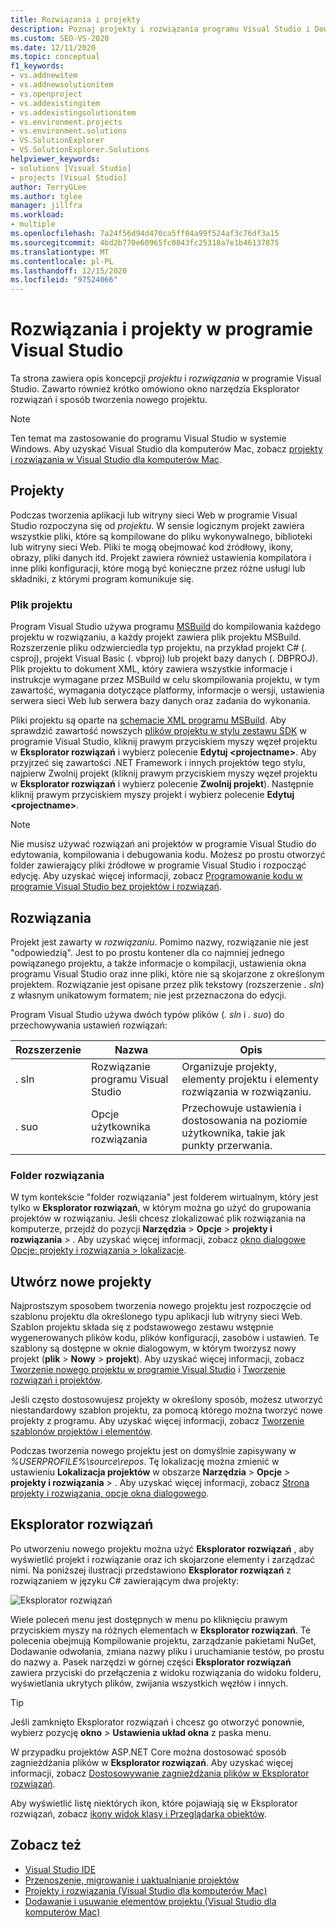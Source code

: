 ```yaml
---
title: Rozwiązania i projekty
description: Poznaj projekty i rozwiązania programu Visual Studio i Dowiedz się, jak utworzyć nowy projekt za pomocą narzędzia Eksplorator rozwiązań.
ms.custom: SEO-VS-2020
ms.date: 12/11/2020
ms.topic: conceptual
f1_keywords:
- vs.addnewitem
- vs.addnewsolutionitem
- vs.openproject
- vs.addexistingitem
- vs.addexistingsolutionitem
- vs.environment.projects
- vs.environment.solutions
- VS.SolutionExplorer
- VS.SolutionExplorer.Solutions
helpviewer_keywords:
- solutions [Visual Studio]
- projects [Visual Studio]
author: TerryGLee
ms.author: tglee
manager: jillfra
ms.workload:
- multiple
ms.openlocfilehash: 7a24f56d94d470ca5ff04a99f524af3c76df3a15
ms.sourcegitcommit: 4bd2b770e60965fc0843fc25318a7e1b46137875
ms.translationtype: MT
ms.contentlocale: pl-PL
ms.lasthandoff: 12/15/2020
ms.locfileid: "97524066"
---
```

# <a name="solutions-and-projects-in-visual-studio"></a>Rozwiązania i projekty w programie Visual Studio

Ta strona zawiera opis koncepcji *projektu* i *rozwiązania* w programie Visual Studio. Zawarto również krótko omówiono okno narzędzia Eksplorator rozwiązań i sposób tworzenia nowego projektu.

> [!NOTE]
> Ten temat ma zastosowanie do programu Visual Studio w systemie Windows. Aby uzyskać Visual Studio dla komputerów Mac, zobacz [projekty i rozwiązania w Visual Studio dla komputerów Mac](/visualstudio/mac/projects-and-solutions).

## <a name="projects"></a>Projekty

Podczas tworzenia aplikacji lub witryny sieci Web w programie Visual Studio rozpoczyna się od *projektu*. W sensie logicznym projekt zawiera wszystkie pliki, które są kompilowane do pliku wykonywalnego, biblioteki lub witryny sieci Web. Pliki te mogą obejmować kod źródłowy, ikony, obrazy, pliki danych itd. Projekt zawiera również ustawienia kompilatora i inne pliki konfiguracji, które mogą być konieczne przez różne usługi lub składniki, z którymi program komunikuje się.

### <a name="project-file"></a>Plik projektu

Program Visual Studio używa programu [MSBuild](../msbuild/msbuild.md) do kompilowania każdego projektu w rozwiązaniu, a każdy projekt zawiera plik projektu MSBuild. Rozszerzenie pliku odzwierciedla typ projektu, na przykład projekt C# (. csproj), projekt Visual Basic (. vbproj) lub projekt bazy danych (. DBPROJ). Plik projektu to dokument XML, który zawiera wszystkie informacje i instrukcje wymagane przez MSBuild w celu skompilowania projektu, w tym zawartość, wymagania dotyczące platformy, informacje o wersji, ustawienia serwera sieci Web lub serwera bazy danych oraz zadania do wykonania.

Pliki projektu są oparte na [schemacie XML programu MSBuild](../msbuild/msbuild-project-file-schema-reference.md). Aby sprawdzić zawartość nowszych [plików projektu w stylu zestawu SDK](../msbuild/how-to-use-project-sdk.md) w programie Visual Studio, kliknij prawym przyciskiem myszy węzeł projektu w **Eksplorator rozwiązań** i wybierz polecenie **Edytuj \<projectname\>**. Aby przyjrzeć się zawartości .NET Framework i innych projektów tego stylu, najpierw Zwolnij projekt (kliknij prawym przyciskiem myszy węzeł projektu w **Eksplorator rozwiązań** i wybierz polecenie **Zwolnij projekt**). Następnie kliknij prawym przyciskiem myszy projekt i wybierz polecenie **Edytuj \<projectname\>**.

> [!NOTE]
> Nie musisz używać rozwiązań ani projektów w programie Visual Studio do edytowania, kompilowania i debugowania kodu. Możesz po prostu otworzyć folder zawierający pliki źródłowe w programie Visual Studio i rozpocząć edycję. Aby uzyskać więcej informacji, zobacz [Programowanie kodu w programie Visual Studio bez projektów i rozwiązań](../ide/develop-code-in-visual-studio-without-projects-or-solutions.md).

## <a name="solutions"></a>Rozwiązania

Projekt jest zawarty w *rozwiązaniu*. Pomimo nazwy, rozwiązanie nie jest "odpowiedzią". Jest to po prostu kontener dla co najmniej jednego powiązanego projektu, a także informacje o kompilacji, ustawienia okna programu Visual Studio oraz inne pliki, które nie są skojarzone z określonym projektem. Rozwiązanie jest opisane przez plik tekstowy (rozszerzenie *. sln*) z własnym unikatowym formatem; nie jest przeznaczona do edycji.

Program Visual Studio używa dwóch typów plików (*. sln* i *. suo*) do przechowywania ustawień rozwiązań:

|Rozszerzenie|Nazwa|Opis|
|---------------|----------|-----------------|
|. sln|Rozwiązanie programu Visual Studio|Organizuje projekty, elementy projektu i elementy rozwiązania w rozwiązaniu.|
|. suo|Opcje użytkownika rozwiązania|Przechowuje ustawienia i dostosowania na poziomie użytkownika, takie jak punkty przerwania.|

### <a name="solution-folder"></a>Folder rozwiązania

W tym kontekście "folder rozwiązania" jest folderem wirtualnym, który jest tylko w **Eksplorator rozwiązań**, w którym można go użyć do grupowania projektów w rozwiązaniu. Jeśli chcesz zlokalizować plik rozwiązania na komputerze, przejdź do pozycji **Narzędzia**  >  **Opcje**  >  **projekty i rozwiązania**  >  . Aby uzyskać więcej informacji, zobacz [okno dialogowe Opcje: projekty i rozwiązania > lokalizacje](./reference/projects-solutions-locations-options.md).

## <a name="create-new-projects"></a>Utwórz nowe projekty

Najprostszym sposobem tworzenia nowego projektu jest rozpoczęcie od szablonu projektu dla określonego typu aplikacji lub witryny sieci Web. Szablon projektu składa się z podstawowego zestawu wstępnie wygenerowanych plików kodu, plików konfiguracji, zasobów i ustawień. Te szablony są dostępne w oknie dialogowym, w którym tworzysz nowy projekt (**plik**  >  **Nowy**  >  **projekt**). Aby uzyskać więcej informacji, zobacz [Tworzenie nowego projektu w programie Visual Studio](create-new-project.md) i [Tworzenie rozwiązań i projektów](../ide/creating-solutions-and-projects.md).

Jeśli często dostosowujesz projekty w określony sposób, możesz utworzyć niestandardowy szablon projektu, za pomocą którego można tworzyć nowe projekty z programu. Aby uzyskać więcej informacji, zobacz [Tworzenie szablonów projektów i elementów](../ide/creating-project-and-item-templates.md).

Podczas tworzenia nowego projektu jest on domyślnie zapisywany w *%USERPROFILE%\source\repos*. Tę lokalizację można zmienić w ustawieniu **Lokalizacja projektów** w obszarze **Narzędzia**  >  **Opcje**  >  **projekty i rozwiązania**  >  . Aby uzyskać więcej informacji, zobacz [Strona projekty i rozwiązania, opcje okna dialogowego](./reference/projects-and-solutions-options-dialog-box.md).

## <a name="solution-explorer"></a>Eksplorator rozwiązań

Po utworzeniu nowego projektu można użyć **Eksplorator rozwiązań** , aby wyświetlić projekt i rozwiązanie oraz ich skojarzone elementy i zarządzać nimi. Na poniższej ilustracji przedstawiono **Eksplorator rozwiązań** z rozwiązaniem w języku C# zawierającym dwa projekty:

![Eksplorator rozwiązań](../ide/media/vs2015_solution_explorer.png)

Wiele poleceń menu jest dostępnych w menu po kliknięciu prawym przyciskiem myszy na różnych elementach w **Eksplorator rozwiązań**. Te polecenia obejmują Kompilowanie projektu, zarządzanie pakietami NuGet, Dodawanie odwołania, zmiana nazwy pliku i uruchamianie testów, po prostu do nazwy a. Pasek narzędzi w górnej części **Eksplorator rozwiązań** zawiera przyciski do przełączenia z widoku rozwiązania do widoku folderu, wyświetlania ukrytych plików, zwijania wszystkich węzłów i innych.

> [!TIP]
> Jeśli zamknięto Eksplorator rozwiązań i chcesz go otworzyć ponownie, wybierz pozycję **okno**  >  **Ustawienia układ okna** z paska menu.

W przypadku projektów ASP.NET Core można dostosować sposób zagnieżdżania plików w **Eksplorator rozwiązań**. Aby uzyskać więcej informacji, zobacz [Dostosowywanie zagnieżdżania plików w Eksplorator rozwiązań](file-nesting-solution-explorer.md).

Aby wyświetlić listę niektórych ikon, które pojawiają się w Eksplorator rozwiązań, zobacz [ikony widok klasy i Przeglądarka obiektów](class-view-and-object-browser-icons.md).

## <a name="see-also"></a>Zobacz też

- [Visual Studio IDE](../get-started/visual-studio-ide.md)
- [Przenoszenie, migrowanie i uaktualnianie projektów](../porting/port-migrate-and-upgrade-visual-studio-projects.md)
- [Projekty i rozwiązania (Visual Studio dla komputerów Mac)](/visualstudio/mac/projects-and-solutions)
- [Dodawanie i usuwanie elementów projektu (Visual Studio dla komputerów Mac)](/visualstudio/mac/add-and-remove-project-items)
